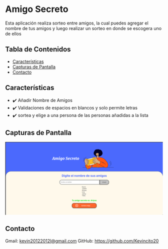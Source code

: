 # Amigo Secreto
Esta aplicación realiza sorteo entre amigos, la cual puedes agregar el nombre de tus amigos y luego realizar un sorteo en donde se escogera uno de ellos

## Tabla de Contenidos
- [Características](#características)
- [Capturas de Pantalla](#capturas-de-pantalla)
- [Contacto](#contacto)

## Características
- ✔️ Añadir Nombre de Amigos
- ✔️ Validaciones de espacios en blancos y solo permite letras
- ✔️ sortea y elige a una persona de las personas añadidas a la lista

## Capturas de Pantalla

![Pantalla 1](assets/App.png)

## Contacto
Gmail: kevin20122012l@gmail.com 
GitHub: https://github.com/Kevincito20
